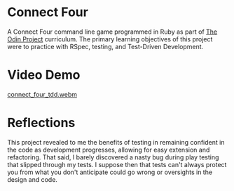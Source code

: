 # Connect Four
A Connect Four command line game programmed in Ruby as part of 
[The Odin Project](https://www.theodinproject.com/) curriculum. The primary 
learning objectives of this project were to practice with RSpec, testing, and
Test-Driven Development.

# Video Demo
[connect_four_tdd.webm](https://github.com/user-attachments/assets/3096b6f9-bcb0-441b-a504-16bafc346887)

# Reflections
This project revealed to me the benefits of testing in remaining confident in the code as 
development progresses, allowing for easy extension and refactoring. That said, I barely discovered
a nasty bug during play testing that slipped through my tests. I suppose then that tests can't 
always protect you from what you don't anticipate could go wrong or oversights in the design and 
code.
